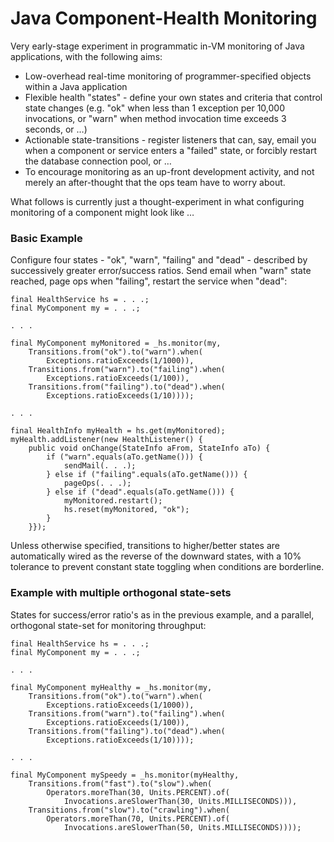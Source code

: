 # Java Component-Health Monitoring

Very early-stage experiment in programmatic in-VM monitoring of Java applications, with the following aims:

* Low-overhead real-time monitoring of programmer-specified objects within a Java application
* Flexible health "states" - define your own states and criteria that control state changes (e.g. "ok" when less than 1 exception per 10,000 invocations, or "warn" when method invocation time exceeds 3 seconds, or &hellip;)
* Actionable state-transitions - register listeners that can, say, email you when a component or service enters a "failed" state, or forcibly restart the database connection pool, or &hellip;
* To encourage monitoring as an up-front development activity, and not merely an after-thought that the ops team have to worry about.


What follows is currently just a thought-experiment in what configuring monitoring of a component might look like &hellip;


### Basic Example

Configure four states - "ok", "warn", "failing" and "dead" - described by successively greater error/success ratios. Send email when "warn" state reached, page ops when "failing", restart the service when "dead":

	final HealthService hs = . . .;
	final MyComponent my = . . .;
	
	. . .
	
	final MyComponent myMonitored = _hs.monitor(my,
		Transitions.from("ok").to("warn").when(
			Exceptions.ratioExceeds(1/1000)),
		Transitions.from("warn").to("failing").when(
			Exceptions.ratioExceeds(1/100)),
		Transitions.from("failing").to("dead").when(
			Exceptions.ratioExceeds(1/10))));
	
	. . .
	
	final HealthInfo myHealth = hs.get(myMonitored);
	myHealth.addListener(new HealthListener() {
	    public void onChange(StateInfo aFrom, StateInfo aTo) {
	        if ("warn".equals(aTo.getName())) {
	        	sendMail(. . .);
	        } else if ("failing".equals(aTo.getName())) {
	        	pageOps(. . .);
	        } else if ("dead".equals(aTo.getName())) {
	        	myMonitored.restart();
	        	hs.reset(myMonitored, "ok");
	        }
	    }});
	    
Unless otherwise specified, transitions to higher/better states are automatically wired as the reverse of the downward states, with a 10% tolerance to prevent constant state toggling when conditions are borderline.

### Example with multiple orthogonal state-sets

States for success/error ratio's as in the previous example, and a parallel, orthogonal state-set for monitoring throughput:

	final HealthService hs = . . .;
	final MyComponent my = . . .;
	
	. . .
	
	final MyComponent myHealthy = _hs.monitor(my,
		Transitions.from("ok").to("warn").when(
			Exceptions.ratioExceeds(1/1000)),
		Transitions.from("warn").to("failing").when(
			Exceptions.ratioExceeds(1/100)),
		Transitions.from("failing").to("dead").when(
			Exceptions.ratioExceeds(1/10))));
	
	. . .
	
	final MyComponent mySpeedy = _hs.monitor(myHealthy,
		Transitions.from("fast").to("slow").when(
		    Operators.moreThan(30, Units.PERCENT).of(
				Invocations.areSlowerThan(30, Units.MILLISECONDS))),
		Transitions.from("slow").to("crawling").when(
			Operators.moreThan(70, Units.PERCENT).of(
				Invocations.areSlowerThan(50, Units.MILLISECONDS))));